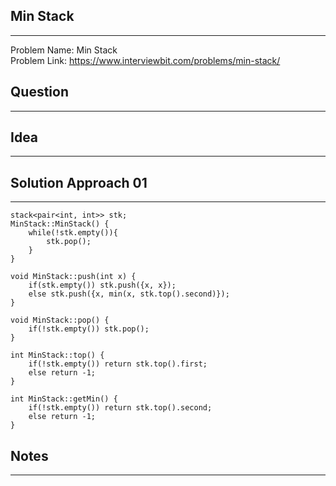 ## Min Stack
------------------------
Problem Name: Min Stack <br>
Problem Link: https://www.interviewbit.com/problems/min-stack/

## Question
-----------

## Idea
-------

## Solution Approach 01
-----------------------
```
stack<pair<int, int>> stk;
MinStack::MinStack() {
    while(!stk.empty()){
        stk.pop();
    }
}

void MinStack::push(int x) {
    if(stk.empty()) stk.push({x, x});
    else stk.push({x, min(x, stk.top().second)});
}

void MinStack::pop() {
    if(!stk.empty()) stk.pop();
}

int MinStack::top() {
    if(!stk.empty()) return stk.top().first;
    else return -1;
}

int MinStack::getMin() {
    if(!stk.empty()) return stk.top().second;
    else return -1;
}
```

## Notes
--------